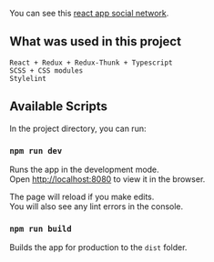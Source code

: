 You can see this [react app social network](https://svforg.github.io/react_social_network/).


## What was used in this project
    React + Redux + Redux-Thunk + Typescript
    SCSS + CSS modules
    Stylelint

## Available Scripts

In the project directory, you can run:

### `npm run dev`

Runs the app in the development mode.<br />
Open [http://localhost:8080](http://localhost:8080) to view it in the browser.

The page will reload if you make edits.<br />
You will also see any lint errors in the console.

### `npm run build`

Builds the app for production to the `dist` folder.<br />